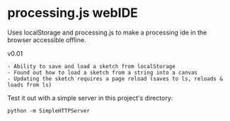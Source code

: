 # processing.js webIDE

Uses localStorage and processing.js to make a processing ide in the browser accessible offline.

v0.01

	- Ability to save and load a sketch from localStorage
	- Found out how to load a sketch from a string into a canvas
	- Updating the sketch requires a page reload (saves to ls, reloads & loads from ls)

Test it out with a simple server in this project's directory:

	python -m SimpleHTTPServer
